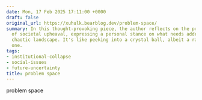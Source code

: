 ```yaml
---
date: Mon, 17 Feb 2025 17:11:00 +0000
draft: false
original_url: https://xuhulk.bearblog.dev/problem-space/
summary: In this thought-provoking piece, the author reflects on the pressing challenges
  of societal upheaval, expressing a personal stance on what needs addressing in today's
  chaotic landscape. It's like peeking into a crystal ball, albeit a rather foggy
  one.
tags:
- institutional-collapse
- social-issues
- future-uncertainty
title: problem space
---
```


problem space